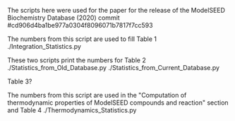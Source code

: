 The scripts here were used for the paper for the release of the ModelSEED Biochemistry Database (2020)
commit #cd906d4ba1be977a0304f8096071b7817f7cc593

The numbers from this script are used to fill Table 1
./Integration_Statistics.py

These two scripts print the numbers for Table 2
./Statistics_from_Old_Database.py
./Statistics_from_Current_Database.py

Table 3?

The numbers from this script are used in the "Computation of thermodynamic properties of ModelSEED compounds and reaction" section and Table 4
./Thermodynamics_Statistics.py